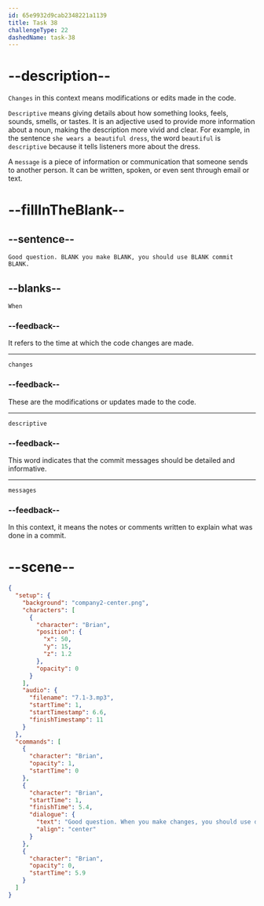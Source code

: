 ```yaml
---
id: 65e9932d9cab2348221a1139
title: Task 38
challengeType: 22
dashedName: task-38
---
```


<!-- (Audio) Brian: Good question. When you make changes, you should use descriptive commit messages. -->

# --description--

`Changes` in this context means modifications or edits made in the code.

`Descriptive` means giving details about how something looks, feels, sounds, smells, or tastes. It is an adjective used to provide more information about a noun, making the description more vivid and clear. For example, in the sentence `she wears a beautiful dress`, the word `beautiful` is `descriptive` because it tells listeners more about the dress.

A `message` is a piece of information or communication that someone sends to another person. It can be written, spoken, or even sent through email or text.

# --fillInTheBlank--

## --sentence--

`Good question. BLANK you make BLANK, you should use BLANK commit BLANK.`

## --blanks--

`When`

### --feedback--

It refers to the time at which the code changes are made.

---

`changes`

### --feedback--

These are the modifications or updates made to the code.

---

`descriptive`

### --feedback--

This word indicates that the commit messages should be detailed and informative.

---

`messages`

### --feedback--

In this context, it means the notes or comments written to explain what was done in a commit.

# --scene--

```json
{
  "setup": {
    "background": "company2-center.png",
    "characters": [
      {
        "character": "Brian",
        "position": {
          "x": 50,
          "y": 15,
          "z": 1.2
        },
        "opacity": 0
      }
    ],
    "audio": {
      "filename": "7.1-3.mp3",
      "startTime": 1,
      "startTimestamp": 6.6,
      "finishTimestamp": 11
    }
  },
  "commands": [
    {
      "character": "Brian",
      "opacity": 1,
      "startTime": 0
    },
    {
      "character": "Brian",
      "startTime": 1,
      "finishTime": 5.4,
      "dialogue": {
        "text": "Good question. When you make changes, you should use descriptive commit messages.",
        "align": "center"
      }
    },
    {
      "character": "Brian",
      "opacity": 0,
      "startTime": 5.9
    }
  ]
}
```
